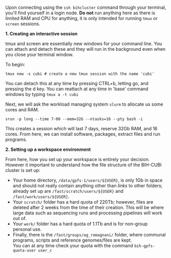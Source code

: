 Upon connecting using the ```ssh bihcluster``` command through your terminal, you'll find yourself in a login node. **Do not** run anything here as there is limited RAM and CPU for anything, it is only intended for running ```tmux``` or ```screen``` sessions.  

**1. Creating an interactive session** 

tmux and screen are essentially new windows for your command line. You can attach and detach these and they will run in the background even when you close your terminal window.  

To begin:
```
tmux new -s cubi # create a new tmux session with the name 'cubi'
```

You can detach this at any time by pressing CTRL+b, letting go, and pressing the d key. You can reattach at any time in 'base' command windows by typing ```tmux a -t cubi```  

Next, we will ask the workload managing system ```slurm``` to allocate us some cores and RAM.

```srun -p long --time 7-00 --mem=32G --ntasks=16 --pty bash -i```  

This creates a session which will last 7 days, reserve 32Gb RAM, and 16 cores. From here, we can install software, packages, extract files and run programs.

**2. Setting up a workspace environment**

From here, how you set up your workspace is entirely your decision. However it important to understand how the file structure of the BIH-CUBI cluster is set up:

- Your home directory, ```/data/gpfs-1/users/${USER}```, is only 1Gb in space and should not really contain anything other than *links* to other folders; already set up are ```/fast/scratch/users/${USER}``` and ```/fast/work/users/${USER}```.  
- Your ```scratch/``` folder has a hard quota of 220Tb; however, files are deleted after 2 weeks from the time of their creation. This will be where large data such as sequencing runs and processing pipelines will work out of.
- Your ```work/``` folder has a hard quota of 1.1Tb and is for non-group personal use.
- Finally, there is the ```/fast/groups/ag_romagnani/``` folder, where communal programs, scripts and reference genomes/files are kept.  
You can at any time check your quota with the command ```bih-gpfs-quota-user user_c```
